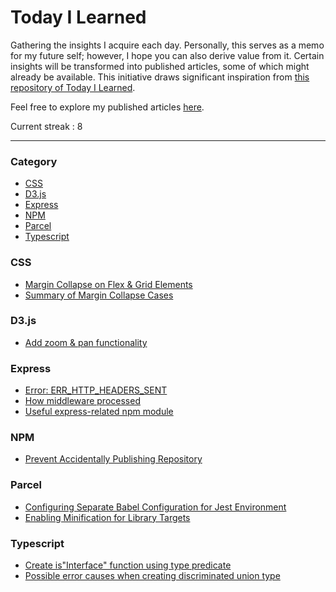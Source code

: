 # Today I Learned

Gathering the insights I acquire each day. Personally, this serves as a memo for my future self; however, I hope you can also derive value from it. Certain insights will be transformed into published articles, some of which might already be available. This initiative draws significant inspiration from [this repository of Today I Learned](https://github.com/jbranchaud/til).

Feel free to explore my published articles [here](https://dev.to/mustafamilyas).

Current streak : 8

---

### Category

- [CSS](#css)
- [D3.js](#d3js)
- [Express](#express)
- [NPM](#npm)
- [Parcel](#parcel)
- [Typescript](#typescript)

### CSS

- [Margin Collapse on Flex & Grid Elements](/css/margin-collapse-flex-grid.md)
- [Summary of Margin Collapse Cases](/css/summary-margin-collapse.md)

### D3.js

- [Add zoom & pan functionality](/d3/add-zoom-and-pan.md)

### Express

- [Error: ERR_HTTP_HEADERS_SENT](/express/err-http-headers-sent.md)
- [How middleware processed](/express/middleware-run-sequence.md)
- [Useful express-related npm module](/express/useful-express-related-module.md)

### NPM

- [Prevent Accidentally Publishing Repository](/npm/prevent-npm-to-publish-repository.md)

### Parcel

- [Configuring Separate Babel Configuration for Jest Environment](/parcel/setup-separate-babel-config-for-jest.md)
- [Enabling Minification for Library Targets](/parcel/enable-minification-on-library-target.md)

### Typescript

- [Create is"Interface" function using type predicate](/typescript/create-is-interface-function.md)
- [Possible error causes when creating discriminated union type](/typescript/discriminated-union-type-error.md)
